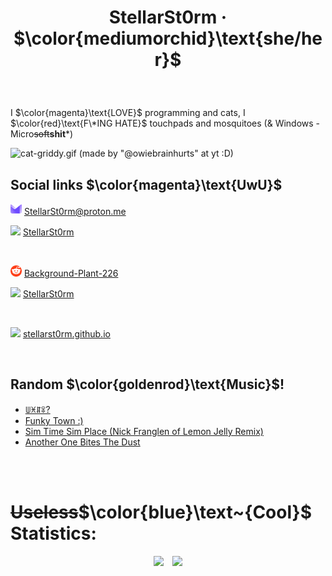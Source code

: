 # <p align="center">StellarSt0rm · $\color{mediumorchid}\text{she/her}$</p>
<br>

I $\color{magenta}\text{LOVE}$ programming and cats, I $\color{red}\text{F\*ING HATE}$ touchpads and mosquitoes (& Windows - Micro~~soft~~**shit***)
<br>

![cat-griddy.gif (made by "@owiebrainhurts" at yt :D)](https://github.com/StellarSt0rm/StellarSt0rm/assets/115688181/fd83dedf-3eb8-429b-8b18-162bdf61506e)
<br>
## Social links $\color{magenta}\text{UwU}$

<img src="/images/Proton.svg" height="18"> [StellarSt0rm@proton.me](mailto:StellarSt0rm@proton.me)

<img src="/images/Discord.png" height="18"> [StellarSt0rm](https://discord.com/users/865498115360292894)

<br>

<img src="/images/Reddit.png" height="18"> [Background-Plant-226](https://www.reddit.com/user/Background-Plant-226)

<img src="/images/Youtube.png" height="12"> [StellarSt0rm](https://www.youtube.com/@StellarSt0rm)

<br>

<img src="/images/Web.png" height="18"> [stellarst0rm.github.io](https://stellarst0rm.github.io)

<br>

## Random $\color{goldenrod}\text{Music}$!
- [ꅐꁝꁲꋖ?](https://www.youtube.com/watch?v=dQw4w9WgXcQ)
- [Funky Town :)](https://www.youtube.com/watch?v=QX43QTYyV-8)
- [Sim Time Sim Place (Nick Franglen of Lemon Jelly Remix)](https://www.youtube.com/watch?v=cnlfCI2qi7I)
- [Another One Bites The Dust](https://www.youtube.com/watch?v=rY0WxgSXdEE)
<br>
<br>

# ~~Useless~~$\color{blue}\text~{Cool}$ Statistics:
<p align="center">
  <img height="140em" src="https://github-readme-stats-eight-theta.vercel.app/api?username=StellarSt0rm&show_icons=true&theme=dark&include_all_commits=true&count_private=true"/>  
  <img height="140em" src="https://github-readme-stats-eight-theta.vercel.app/api/top-langs/?username=StellarSt0rm&layout=compact&langs_count=8&theme=dark"/>
</p>
